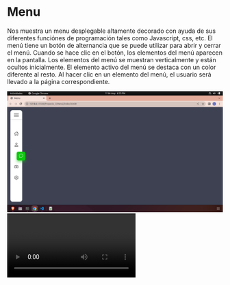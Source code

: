 # Menu

Nos muestra un menu desplegable altamente decorado con ayuda de sus diferentes funciónes de programación tales como Javascript, css, etc.
El menú tiene un botón de alternancia que se puede utilizar para abrir y cerrar el menú. Cuando se hace clic en el botón, los elementos del menú aparecen en la pantalla. Los elementos del menú se muestran verticalmente y están ocultos inicialmente.
El elemento activo del menú se destaca con un color diferente al resto. Al hacer clic en un elemento del menú, el usuario será llevado a la página correspondiente.

![menu.png](/Proyecto_2(Menu)/img/menu.png)
![menu.webm](/Proyecto_2(Menu)/img/menu.webm)